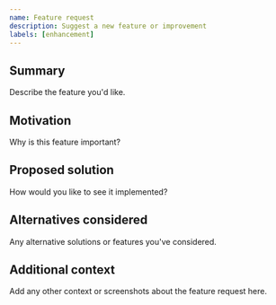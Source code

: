 ```yaml
---
name: Feature request
description: Suggest a new feature or improvement
labels: [enhancement]
---
```


## Summary

Describe the feature you'd like.

## Motivation

Why is this feature important?

## Proposed solution

How would you like to see it implemented?

## Alternatives considered

Any alternative solutions or features you've considered.

## Additional context
Add any other context or screenshots about the feature request here.
